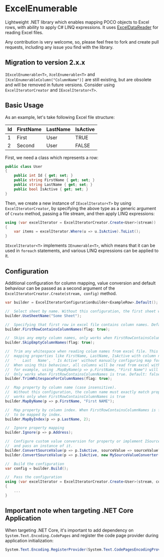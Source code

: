 # ExcelEnumerable
Lightweight .NET library which enables mapping POCO objects to Excel rows, with ability to apply C# LINQ expressions. It uses [ExcelDataReader](https://github.com/ExcelDataReader/ExcelDataReader) for reading Excel files.

Any contribution is very welcome, so, please feel free to fork and create pull requests, including any issue you find with the library.

## Migration to version 2.x.x
`IExcelEnumerable<T>`, `XcelEnumerable<T>` and `[XcelEnumerableColumn("ColumnName")]` are still existing, but are obsolete and will be removed in future versions. Consider using `ExcelIteratorCreator` and `IExcelIterator<T>`.

## Basic Usage
As an example, let's take following Excel file structure:

Id | FirstName | LastName | IsActive
------ | ------- | ------ | ------
1 | First | User | TRUE
2 | Second | User | FALSE

First, we need a class which represents a row:

```c#
public class User
{
    public int Id { get; set; }
    public string FirstName { get; set; }
    public string LastName { get; set; }
    public bool IsActive { get; set; }
}
```

Then, we create a new instance of `IExcelIterator<T>` by using `ExcelIteratorCreator`, by specifying the above type as a generic argument of `Create` method, passing a file stream, and then apply LINQ expressions:

```c#
using (var excelIterator = ExcelIteratorCreator.Create<User>(stream))
{
    var items = excelIterator.Where(u => u.IsActive).ToList();
}
```

`IExcelIterator<T>` implements `IEnumerable<T>`, which means that it can be used in `foreach` statements, and various LINQ expressions can be applied to it.

## Configuration
Additional configuration for column mapping, value conversion and default behaviour can be passed as a second argument of the `ExcelIteratorCreator.Create(stream, config)` method.

```c#
var builder = ExcelIteratorConfigurationBuilder<ExampleRow>.Default();

//  Select sheet by name. Without this configuration, the first sheet will be used by default.
builder.UseSheetName("Some Sheet");

//  Specifying that first row in excel file contains column names. Default: true
builder.FirstRowContainsColumnNames(flag: true);

//  Skips any empty column names, only works when FirstRowContainsColumnNames is true. Default: true
builder.SkipEmptyColumnNames(flag: true);

//  Trim any whitespace when reading colum names from excel file. This can be useful for easy 
//  mapping properties like FirstName, LastName, IsActive with column names 'First Name', 
//  '   Last   Name', ' Is Active' without manually configuring map for each property.
//  When using this behaviour, all columns will be read from excel without whitespace, so 
//  for example, using .MapByName(p => p.FirstName, "First Name") will not work anymore.
//  Only works when FirstRowContainsColumnNames is true. Default: false
builder.TrimWhitespaceForColumnNames(flag: true);

//  Map property by column name (case insensitive).
//  Without this configuration, the column name must exactly match property name (case insensitive)
//  works only when FirstRowContainsColumnNames is true
builder.MapByName(p => p.FirstName, "First NAME");

//  Map property by column index. When FirstRowContainsColumnNames is false, all columns have 
//  to be mapped by index.
builder.MapByIndex(p => p.LastName, 2);

//  Ignore property mapping
builder.Ignore(p => p.Address);

//  Configure custom value conversion for property or implement ISourceValueConverter 
//  and pass an instance of it.
builder.ConvertSourceValue(p => p.IsActive, sourceValue => sourceValue?.ToString() == "TRUE");
builder.ConvertSourceValue(p => p.IsActive, new MySourceValueConverter());

//  Build the configuration
var config = builder.Build();

//  Pass the configuration
using (var excelIterator = ExcelIteratorCreator.Create<User>(stream, config))
{
    ...
}
```

## Important note when targeting .NET Core Application
When targeting .NET Core, it's important to add dependency on `System.Text.Encoding.CodePages` and register the code page provider during application initialization:
```c#
System.Text.Encoding.RegisterProvider(System.Text.CodePagesEncodingProvider.Instance);
```